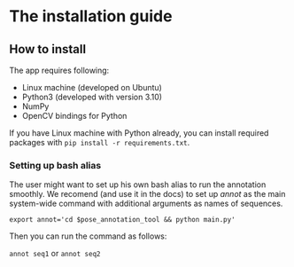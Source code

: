 # The installation guide


## How to install

The app requires following:
- Linux machine (developed on Ubuntu)
- Python3 (developed with version 3.10)
- NumPy
- OpenCV bindings for Python

If you have Linux machine with Python already, you can install required packages with `pip install -r requirements.txt`.

### Setting up bash alias

The user might want to set up his own bash alias to run the annotation smoothly. We recomend (and use it in the docs) to set up _annot_ as the main system-wide command with additional arguments as names of sequences.

`export annot='cd $pose_annotation_tool && python main.py'`

Then you can run the command as follows:

`annot seq1` or `annot seq2`

